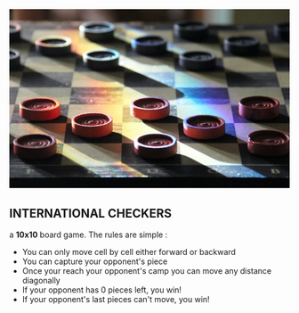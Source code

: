<img src='./css/images/readmeimg.JPG'>

## INTERNATIONAL CHECKERS

a **10x10** board game. The rules are simple :

* You can only move cell by cell either forward or backward
* You can capture your opponent's piece
* Once your reach your opponent's camp you can move any distance diagonally
* If your opponent has 0 pieces left, you win!
* If your opponent's last pieces can't move, you win!